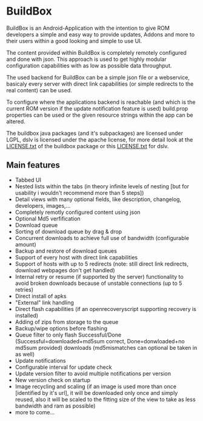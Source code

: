 BuildBox
======================================================
BuildBox is an Android-Application with the intention to give ROM developers a simple and easy way to provide updates, Addons and more to their users within a good looking and simple to use UI.

The content provided within BuildBox is completely remotely configured and done with json.
This approach is used to get highly modular configuration capabilities with as low as possible data throughput.

The used backend for BuildBox can be a simple json file or a webservice, basicaly every server with direct link capabilities (or simple redirects to the real content) can be used.

To configure where the applications backend is reachable (and which is the current ROM version if the update notification feature is used) build.prop properties can be used or the given resource strings within the app can be altered.

The buildbox java packages (and it's subpackages) are licensed under LGPL, dslv is licensed under the apache license, for more detail look at the [LICENSE.txt](https://github.com/tectas/buildbox/blob/dev/src/at/tectas/buildbox/LICENSE.txt) of the buildbox package or this [LICENSE.txt](https://github.com/tectas/buildbox/blob/dev/src/com/mobeta/android/dslv/LICENSE.txt) for dslv.

Main features
------------------------------------------------------

+ Tabbed UI
+ Nested lists within the tabs (in theory infinite levels of nesting [but for usability i wouldn't recommend more than 5 steps])
+ Detail views with many optional fields, like description, changelog, developers, images,...
+ Completely remotly configured content using json
+ Optional Md5 verfification
+ Download queue
+ Sorting of download queue by drag & drop
+ Concurrent downloads to achieve full use of bandwidth (configurable amount)
+ Backup and restore of download queues
+ Support of every host with direct link capabilities
+ Support of hosts with up to 5 redirects (note: still direct link redirects, download webpages don't get handled)
+ Internal retry or resume (if supported by the server) functionality to avoid broken downloads because of unstable connections (up to 5 retries)
+ Direct install of apks
+ "External" link handling
+ Direct flash capabilities (if an openrecoveryscript supporting recovery is installed)
+ Adding of zips from storage to the queue
+ Backup/wipe options before flashing
+ Queue filter to only flash Successful/Done (Successful=downloaded+md5sum correct, Done=donwloaded+no md5sum provided) downloads (md5mismatches can optional be taken in as well)
+ Update notifications
+ Configurable interval for update check
+ Update version filter to avoid multiple notifications per version
+ New version check on startup
+ Image recycling and scaling (if an image is used more than once [identified by it's url], it will be downloaded only once and simply reused, also it will be scaled to the fitting size of the view to take as less bandwidth and ram as possible)
+ more to come...
